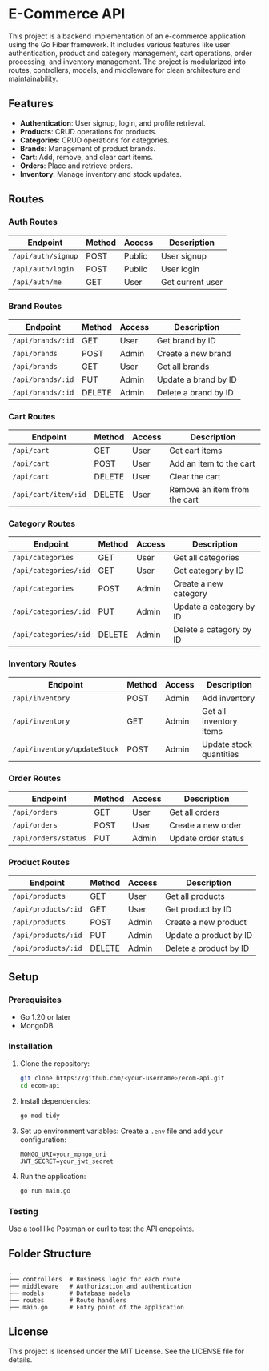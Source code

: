 # E-Commerce API

This project is a backend implementation of an e-commerce application using the Go Fiber framework. It includes various features like user authentication, product and category management, cart operations, order processing, and inventory management. The project is modularized into routes, controllers, models, and middleware for clean architecture and maintainability.

## Features

- **Authentication**: User signup, login, and profile retrieval.
- **Products**: CRUD operations for products.
- **Categories**: CRUD operations for categories.
- **Brands**: Management of product brands.
- **Cart**: Add, remove, and clear cart items.
- **Orders**: Place and retrieve orders.
- **Inventory**: Manage inventory and stock updates.

## Routes

### Auth Routes
| Endpoint       | Method | Access  | Description        |
|----------------|--------|---------|--------------------|
| `/api/auth/signup` | POST   | Public  | User signup       |
| `/api/auth/login`  | POST   | Public  | User login        |
| `/api/auth/me`     | GET    | User    | Get current user  |

### Brand Routes
| Endpoint       | Method | Access  | Description                 |
|----------------|--------|---------|-----------------------------|
| `/api/brands/:id` | GET   | User    | Get brand by ID            |
| `/api/brands`     | POST  | Admin   | Create a new brand         |
| `/api/brands`     | GET   | User    | Get all brands             |
| `/api/brands/:id` | PUT   | Admin   | Update a brand by ID       |
| `/api/brands/:id` | DELETE| Admin   | Delete a brand by ID       |

### Cart Routes
| Endpoint               | Method | Access | Description                       |
|------------------------|--------|--------|-----------------------------------|
| `/api/cart`            | GET    | User   | Get cart items                   |
| `/api/cart`            | POST   | User   | Add an item to the cart          |
| `/api/cart`            | DELETE | User   | Clear the cart                   |
| `/api/cart/item/:id`   | DELETE | User   | Remove an item from the cart     |

### Category Routes
| Endpoint              | Method | Access  | Description                |
|-----------------------|--------|---------|----------------------------|
| `/api/categories`     | GET    | User    | Get all categories         |
| `/api/categories/:id` | GET    | User    | Get category by ID         |
| `/api/categories`     | POST   | Admin   | Create a new category      |
| `/api/categories/:id` | PUT    | Admin   | Update a category by ID    |
| `/api/categories/:id` | DELETE | Admin   | Delete a category by ID    |

### Inventory Routes
| Endpoint               | Method | Access  | Description                   |
|------------------------|--------|---------|-------------------------------|
| `/api/inventory`       | POST   | Admin   | Add inventory                |
| `/api/inventory`       | GET    | Admin   | Get all inventory items      |
| `/api/inventory/updateStock` | POST | Admin | Update stock quantities     |

### Order Routes
| Endpoint            | Method | Access | Description                   |
|---------------------|--------|--------|-------------------------------|
| `/api/orders`       | GET    | User   | Get all orders                |
| `/api/orders`       | POST   | User   | Create a new order            |
| `/api/orders/status`| PUT    | Admin  | Update order status           |

### Product Routes
| Endpoint              | Method | Access  | Description                |
|-----------------------|--------|---------|----------------------------|
| `/api/products`       | GET    | User    | Get all products           |
| `/api/products/:id`   | GET    | User    | Get product by ID          |
| `/api/products`       | POST   | Admin   | Create a new product       |
| `/api/products/:id`   | PUT    | Admin   | Update a product by ID     |
| `/api/products/:id`   | DELETE | Admin   | Delete a product by ID     |

## Setup

### Prerequisites
- Go 1.20 or later
- MongoDB

### Installation

1. Clone the repository:
   ```bash
   git clone https://github.com/<your-username>/ecom-api.git
   cd ecom-api
   ```

2. Install dependencies:
   ```bash
   go mod tidy
   ```

3. Set up environment variables:
   Create a `.env` file and add your configuration:
   ```env
   MONGO_URI=your_mongo_uri
   JWT_SECRET=your_jwt_secret
   ```

4. Run the application:
   ```bash
   go run main.go
   ```

### Testing

Use a tool like Postman or curl to test the API endpoints.

## Folder Structure

```
.
├── controllers  # Business logic for each route
├── middleware   # Authorization and authentication
├── models       # Database models
├── routes       # Route handlers
├── main.go      # Entry point of the application
```

## License

This project is licensed under the MIT License. See the LICENSE file for details.

